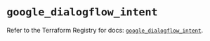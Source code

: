 # `google_dialogflow_intent`

Refer to the Terraform Registry for docs: [`google_dialogflow_intent`](https://registry.terraform.io/providers/hashicorp/google-beta/6.46.0/docs/resources/google_dialogflow_intent).
